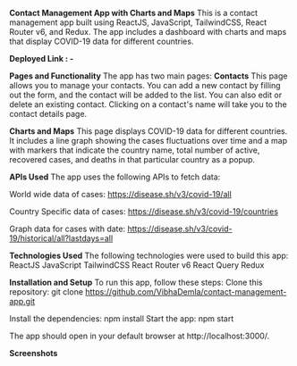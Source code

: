 **Contact Management App with Charts and Maps**
This is a contact management app built using ReactJS, JavaScript, TailwindCSS, React Router v6, and Redux. The app includes a dashboard with charts and maps that display COVID-19 data for different countries.

**Deployed Link : -**


**Pages and Functionality**
The app has two main pages:
**Contacts**
This page allows you to manage your contacts. You can add a new contact by filling out the form, and the contact will be added to the list. You can also edit or delete an existing contact. Clicking on a contact's name will take you to the contact details page.

**Charts and Maps**
This page displays COVID-19 data for different countries. It includes a line graph showing the cases fluctuations over time and a map with markers that indicate the country name, total number of active, recovered cases, and deaths in that particular country as a popup.

**APIs Used**
The app uses the following APIs to fetch data:

World wide data of cases: https://disease.sh/v3/covid-19/all

Country Specific data of cases: https://disease.sh/v3/covid-19/countries

Graph data for cases with date: https://disease.sh/v3/covid-19/historical/all?lastdays=all

**Technologies Used**
The following technologies were used to build this app:
ReactJS
JavaScript
TailwindCSS
React Router v6
React Query
Redux

**Installation and Setup**
To run this app, follow these steps:
Clone this repository: git clone https://github.com/VibhaDemla/contact-management-app.git

Install the dependencies: npm install
Start the app: npm start

The app should open in your default browser at http://localhost:3000/.


**Screenshots**
